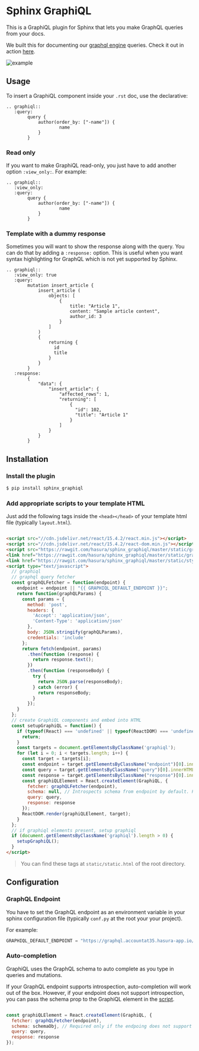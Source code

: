 # Sphinx GraphiQL

This is a GraphiQL plugin for Sphinx that lets you make GraphQL queries from your docs.

We built this for documenting our [graphql engine](https://hasura.io/) queries. Check it out in action [here](https://docs.hasura.io/0.15/graphql/manual/queries/nested-object-queries.html).

![example](https://raw.githubusercontent.com/hasura/sphinx_graphiql/master/assets/sphinx-graphiql-example.png)


## Usage

To insert a GraphiQL component inside your `.rst` doc, use the declarative:

```
.. graphiql::
   :query:
        query {
            author(order_by: ["-name"]) {
            		name
            }
        }
```

### Read only

If you want to make GraphiQL read-only, you just have to add another option `:view_only:`. For example:

```
.. graphiql::
   :view_only:
   :query:
        query {
            author(order_by: ["-name"]) {
            		name
            }
        }
```

### Template with a dummy response

Sometimes you will want to show the response along with the query. You can do that by adding a `:response:` option. This is useful when you want syntax highlighting for GraphQL which is not yet supported by Sphinx.

```
.. graphiql::
   :view_only: true
   :query:
        mutation insert_article {
            insert_article (
                objects: [
                    {
                        title: "Article 1",
                        content: "Sample article content",
                        author_id: 3
                    }
                ]
            )
            {
                returning {
                  id
                  title
                }
            }
        }
   :response:
        {
            "data": {
                "insert_article": {
                    "affected_rows": 1,
                    "returning": [
                        {
                          "id": 102,
                          "title": "Article 1"
                        }
                    ]
                }
            }
        }

```

## Installation

### Install the plugin

```bash
$ pip install sphinx_graphiql
```

### Add appropriate scripts to your template HTML

Just add the following tags inside the `<head></head>` of your template html file (typically `layout.html`).

```html

<script src="//cdn.jsdelivr.net/react/15.4.2/react.min.js"></script>
<script src="//cdn.jsdelivr.net/react/15.4.2/react-dom.min.js"></script>
<script src="https://rawgit.com/hasura/sphinx_graphiql/master/static/graphiql/graphiql.min.js"></script>
<link href="https://rawgit.com/hasura/sphinx_graphiql/master/static/graphiql/graphiql.css" rel="stylesheet">
<link href="https://rawgit.com/hasura/sphinx_graphiql/master/static/styles.css" rel="stylesheet">
<script type="text/javascript">
  // graphiql
  // graphql query fetcher
  const graphQLFetcher = function(endpoint) {
    endpoint = endpoint || "{{ GRAPHIQL_DEFAULT_ENDPOINT }}";
    return function(graphQLParams) {
      const params = {
        method: 'post',
        headers: {
          'Accept': 'application/json',
          'Content-Type': 'application/json'
        },
        body: JSON.stringify(graphQLParams),
        credentials: 'include'
      };
      return fetch(endpoint, params)
        .then(function (response) {
          return response.text();
        })
        .then(function (responseBody) {
          try {
            return JSON.parse(responseBody);
          } catch (error) {
            return responseBody;
          }
        });
    }
  };
  // create GraphiQL components and embed into HTML
  const setupGraphiQL = function() {
    if (typeof(React) === 'undefined' || typeof(ReactDOM) === 'undefined' || typeof(GraphiQL) === 'undefined') {
      return;
    }
    const targets = document.getElementsByClassName('graphiql');
    for (let i = 0; i < targets.length; i++) {
      const target = targets[i];
      const endpoint = target.getElementsByClassName("endpoint")[0].innerHTML.trim();
      const query = target.getElementsByClassName("query")[0].innerHTML.trim();
      const response = target.getElementsByClassName("response")[0].innerHTML.trim();
      const graphiQLElement = React.createElement(GraphiQL, {
        fetcher: graphQLFetcher(endpoint),
        schema: null, // Introspects schema from endpoint by default. Pass schema if introspection not supported
        query: query,
        response: response
      });
      ReactDOM.render(graphiQLElement, target);
    }
  };
  // if graphiql elements present, setup graphiql
  if (document.getElementsByClassName('graphiql').length > 0) {
    setupGraphiQL();
  }
</script>
```

> You can find these tags at `static/static.html` of the root directory.

## Configuration

### GraphQL Endpoint

You have to set the GraphQL endpoint as an environment variable in your sphinx configuration file (typically `conf.py` at the root your your project).

For example:

```python
GRAPHIQL_DEFAULT_ENDPOINT = "https://graphql.accountat35.hasura-app.io/v1alpha1/graphql"
```

### Auto-completion

GraphiQL uses the GraphQL schema to auto complete as you type in queries and mutations.

If your GraphQL endpoint supports introspection, auto-completion will work out of the box. However, if your endpoint does not support introspection, you can pass the schema prop to the GraphiQL element in the [script](#add-appropriate-scripts-to-your-template-html).

```js

const graphiQLElement = React.createElement(GraphiQL, {
  fetcher: graphQLFetcher(endpoint),
  schema: schemaObj, // Required only if the endpoing does not support introspection
  query: query,
  response: response
});
```
